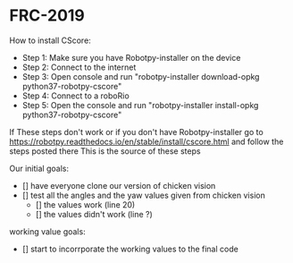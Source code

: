 # FRC-2019

How to install CScore:
- Step 1: Make sure you have Robotpy-installer on the device
- Step 2: Connect to the internet
- Step 3: Open console and run "robotpy-installer download-opkg python37-robotpy-cscore"
- Step 4: Connect to a roboRio
- Step 5: Open the console and run "robotpy-installer install-opkg python37-robotpy-cscore"

If These steps don't work or if you don't have Robotpy-installer
go to https://robotpy.readthedocs.io/en/stable/install/cscore.html and follow the steps posted there
This is the source of these steps


Our initial goals:
- [] have everyone clone our version of chicken vision
- [] test all the angles and the yaw values given from chicken vision
  - [] the values work (line 20)
  - [] the values didn't work (line ?)

working value goals:
- [] start to incorrporate the working values to the final code